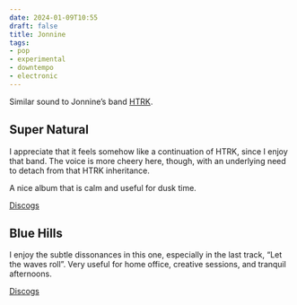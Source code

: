 ```yaml
---
date: 2024-01-09T10:55
draft: false
title: Jonnine
tags:
- pop
- experimental
- downtempo
- electronic
---
```

Similar sound to Jonnine’s band [HTRK](htrk.md).

## Super Natural

I appreciate that it feels somehow like a continuation of HTRK, since I enjoy that band. The voice is more cheery here, though, with an underlying need to detach from that HTRK inheritance.

A nice album that is calm and useful for dusk time.

[Discogs](https://www.discogs.com/master/1655025-Jonnine-Super-Natural)

## Blue Hills

I enjoy the subtle dissonances in this one, especially in the last track, “Let the waves roll”. Very useful for home office, creative sessions, and tranquil afternoons.

[Discogs](https://www.discogs.com/master/1780285-Jonnine-Blue-Hills)